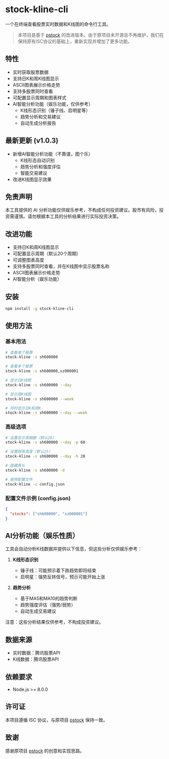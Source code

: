 # stock-kline-cli

一个在终端查看股票实时数据和K线图的命令行工具。

> 本项目是基于 [pstock](https://www.npmjs.com/package/pstock) 的改进版本。由于原项目未开源且不再维护，我们在保持原有ISC协议的基础上，重新实现并增加了更多功能。

## 特性

- 实时获取股票数据
- 支持日K和周K线图显示
- ASCII图表展示价格走势
- 支持多股票同时查看
- 可配置显示周期和图表样式
- AI智能分析功能（娱乐功能，仅供参考）
  - K线形态识别（锤子线、启明星等）
  - 趋势分析和交易建议
  - 自动生成分析报告

## 最新更新 (v1.0.3)

- 新增AI智能分析功能（不靠谱，图个乐）
  - K线形态自动识别
  - 趋势分析和强度评估
  - 智能交易建议
- 改进K线图显示效果

## 免责声明

本工具提供的 AI 分析功能仅供娱乐参考，不构成任何投资建议。股市有风险，投资需谨慎。请勿根据本工具的分析结果进行实际投资决策。

## 改进功能

- 支持日K和周K线图显示
- 可配置显示周期（默认20个周期）
- 可调整图表高度
- 支持多股票同时查看，并在K线图中显示股票名称
- ASCII图表展示价格走势
- AI智能分析（娱乐功能）

## 安装

```bash
npm install -g stock-kline-cli
```

## 使用方法

### 基本用法

```bash
# 查看单个股票
stock-kline -s sh600000

# 查看多个股票
stock-kline -s sh600000,sz000001

# 显示日K线图
stock-kline -s sh600000 --day

# 显示周K线图
stock-kline -s sh600000 --week

# 同时显示日K和周K
stock-kline -s sh600000 --day --week
```

### 高级选项

```bash
# 设置显示周期数（默认20）
stock-kline -s sh600000 --day -p 60

# 设置图表高度（默认15）
stock-kline -s sh600000 --day -h 20

# 隐藏表头
stock-kline -s sh600000 -d

# 使用配置文件
stock-kline -c config.json
```

### 配置文件示例 (config.json)

```json
{
  "stocks": ["sh600000", "sz000001"]
}
```

## AI分析功能（娱乐性质）

工具会自动分析K线数据并提供以下信息，但这些分析仅供娱乐参考：

1. **K线形态识别**
   - 锤子线：可能预示着下跌趋势即将结束
   - 启明星：强势反转信号，预示可能开始上涨

2. **趋势分析**
   - 基于MA5和MA10的趋势判断
   - 趋势强度评估（强势/弱势）
   - 自动生成交易建议

注意：这些分析结果仅供参考，不构成投资建议。

## 数据来源

- 实时数据：腾讯股票API
- K线数据：腾讯股票API

## 依赖要求

- Node.js >= 8.0.0

## 许可证

本项目遵循 ISC 协议，与原项目 [pstock](https://www.npmjs.com/package/pstock) 保持一致。

## 致谢

感谢原项目 [pstock](https://www.npmjs.com/package/pstock) 的创意和实现思路。